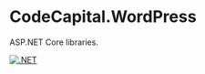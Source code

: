 # CodeCapital.WordPress

ASP.NET Core libraries.

[![.NET](https://github.com/codecapital/CodeCapital.AspNetCore/actions/workflows/dotnet.yml/badge.svg)](https://github.com/codecapital/CodeCapital.AspNetCore/actions/workflows/dotnet.yml)
